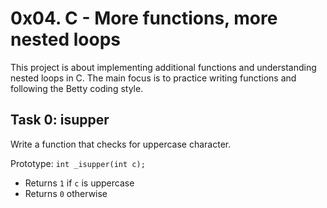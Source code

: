 # 0x04. C - More functions, more nested loops

This project is about implementing additional functions and understanding nested loops in C. The main focus is to practice writing functions and following the Betty coding style.

## Task 0: isupper

Write a function that checks for uppercase character.

Prototype: `int _isupper(int c);`
- Returns `1` if `c` is uppercase
- Returns `0` otherwise

